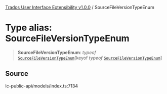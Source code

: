 [Trados User Interface Extensibility v1.0.0](../wiki/globals) / SourceFileVersionTypeEnum

# Type alias: SourceFileVersionTypeEnum

> **SourceFileVersionTypeEnum**: *typeof* [`SourceFileVersionTypeEnum`](../wiki/Variable.SourceFileVersionTypeEnum)\[keyof *typeof* [`SourceFileVersionTypeEnum`](../wiki/Variable.SourceFileVersionTypeEnum)\]

## Source

lc-public-api/models/index.ts:7134
